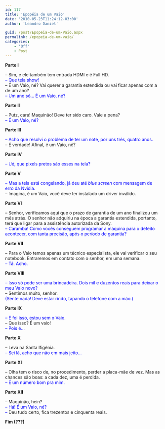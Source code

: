 ```yaml
---
id: 117
title: 'Epopéia de um Vaio'
date: '2010-05-23T11:24:12-03:00'
author: 'Leandro Daniel'

guid: /post/Epopeia-de-um-Vaio.aspx
permalink: /epopeia-de-um-vaio/
categories:
    - 'Off'
    - Post
---
```


**Parte I**

– Sim, e ele também tem entrada HDMI e é Full HD.   
<font color="#0000ff">– Que tela show!   
</font>– É um Vaio, né? Vai querer a garantia estendida ou vai ficar apenas com a de um ano?   
<font color="#0000ff">– Um ano só… É um Vaio, né?</font>

**Parte II**

– Putz, cara! Maquinão! Deve ter sido caro. Vale a pena?   
<font color="#0000ff">– É um Vaio, né?</font>

 **Parte III**

<font color="#0000ff">– Acho que resolvi o problema de ter um note, por uns três, quatro anos.   
</font>– É verdade! Afinal, é um Vaio, né?

**Parte IV**

<font color="#0000ff">– Ué, que pixels pretos são esses na tela?</font>

 **Parte V**

<font color="#0000ff">– Mas a tela está congelando, já deu até *blue screen* com mensagem de erro da Nvidia.   
</font>– Imagina, é um Vaio, você deve ter instalado um driver inválido.

 **Parte VI**

– Senhor, verificamos aqui que o prazo de garantia de um ano finalizou um mês atrás. O senhor não adquiriu na época a garantia estendida, portanto, terá que ligar para a assistência autorizada da Sony.   
<font color="#0000ff">– Caramba! Como vocês conseguem programar a máquina para o defeito acontecer, com tanta precisão, após o período de garantia?</font>

 **Parte VII**

– Para o Vaio temos apenas um técnico especialista, ele vai verificar o seu notebook. Entraremos em contato com o senhor, em uma semana.   
<font color="#0000ff">– Tá. Acho.</font>

 **Parte VIII**

<font color="#0000ff">– Isso só pode ser uma brincadeira. Dois mil e duzentos reais para deixar o meu Vaio novo?   
</font>– Sentimos muito, senhor.   
<font color="#0000ff">(Sente nada! Deve estar rindo, tapando o telefone com a mão.)</font>

 **Parte IX**

<font color="#0000ff">– E foi isso, estou sem o Vaio.   
</font>– Que isso? É um vaio!   
<font color="#0000ff">– Pois é…</font>

 **Parte X**

– Leva na Santa Ifigênia.   
<font color="#0000ff">– Sei lá, acho que não em mais jeito…</font>

 **Parte XI**

– Olha tem o risco de, no procedimento, perder a placa-mãe de vez. Mas as chances são boas: a cada dez, uma é perdida.   
<font color="#0000ff">– É um número bom pra mim.</font>

 **Parte XII**

– Maquinão, hein?   
<font color="#0000ff">– Há! É um Vaio, né?   
– </font>Deu tudo certo, fica trezentos e cinquenta reais.

**Fim (???)**